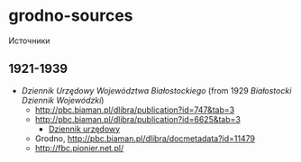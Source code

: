 # grodno-sources

Источники

## 1921-1939

* _Dziennik Urzędowy Województwa Białostockiego_ (from 1929 _Białostocki Dziennik Wojewódzki_)
  * http://pbc.biaman.pl/dlibra/publication?id=747&tab=3
  * http://pbc.biaman.pl/dlibra/publication?id=6625&tab=3
    * [Dziennik urzędowy](https://pl.wikipedia.org/wiki/Dziennik_urz%C4%99dowy)
  * Grodno, http://pbc.biaman.pl/dlibra/docmetadata?id=11479
  * http://fbc.pionier.net.pl/
